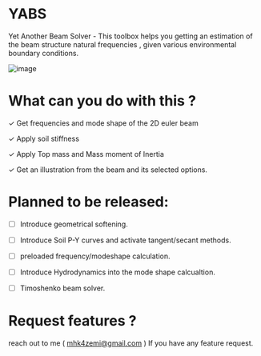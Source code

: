 # YABS
Yet Another Beam Solver - This toolbox helps you getting an estimation of the beam structure natural frequencies , given various environmental boundary conditions.

![image](https://github.com/user-attachments/assets/7147b24b-71e9-4a33-a7a5-40ac57d69186)


# What can you do with this ? 

&check; Get frequencies and mode shape of the 2D euler beam 

&check; Apply soil stiffness

&check; Apply Top mass and Mass moment of Inertia 

&check; Get an illustration from the beam and its selected options.

# Planned to be released:
- [ ] Introduce geometrical softening.
- [ ] Introduce Soil P-Y curves and activate tangent/secant methods.
- [ ] preloaded frequency/modeshape calculation.
- [ ] Introduce Hydrodynamics into the mode shape calcualtion. 
- [ ] Timoshenko beam solver.


# Request features ? 
reach out to me ( mhk4zemi@gmail.com ) If you have any feature request. 
